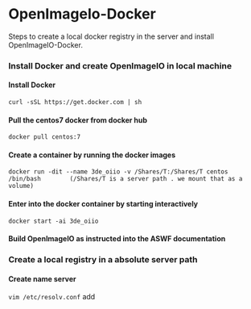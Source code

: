 # OpenImageIo-Docker

Steps to create a local docker registry in the server and install OpenImageIO-Docker. 

### Install Docker and create OpenImageIO in local machine
#### Install Docker
```
curl -sSL https://get.docker.com | sh
```
#### Pull the centos7 docker from docker hub
```
docker pull centos:7
```
#### Create a container by running the docker images
```
docker run -dit --name 3de_oiio -v /Shares/T:/Shares/T centos /bin/bash        (/Shares/T is a server path . we mount that as a volume)
```
#### Enter into the docker container by starting interactively
```
docker start -ai 3de_oiio
```
#### Build OpenImageIO as instructed into the ASWF documentation

### Create a local registry in a absolute server path 
#### Create name server
```vim /etc/resolv.conf```
add 



